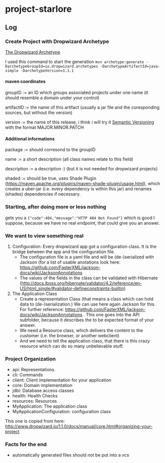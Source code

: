 # project-starlore

## Log

### Create Project with Dropwizard Archetype

[The Dropwizard Archetype](https://github.com/dropwizard/dropwizard/tree/master/dropwizard-archetypes)

I used this command to start the generation
```mvn archetype:generate -DarchetypeGroupId=io.dropwizard.archetypes -DarchetypeArtifactId=java-simple -DarchetypeVersion=1.1.1```

#### maven coordinates

groupID := an ID which groups associated projects under one name (it should resemble a domain under your control)

artifactID := the name of this artifact (usually a jar file and the coresponding sources, but without the version)

version := the name of this release, i think i will try it [Semantic Versioning](http://semver.org/) with the format MAJOR.MINOR.PATCH

#### Additional informations

package := should corresond to the groupID

name := a short description (all class names relate to this field)

description := a description :) (but it is not needed for dropwizard projects)

shaded := should be true, uses Shade Plugin (https://maven.apache.org/plugins/maven-shade-plugin/usage.html), which creates a uber-jar (i.e. every dependency is within this jar) and renames (shades)  dependencies if necessary. 


### Starting, after doing more or less nothing
 gets you a
 ```{"code":404,"message":"HTTP 404 Not Found"}``` which is good I suppose, because we have no real endpoint, that could give you an answer.

### We want to view something real
1. Configuration: Every dropwizard app got a configuration class. It is the bridge between the app and the configuration file.
    * The configuration file is a yaml file and will be (de-)serialized with Jackson (for a list of usable anotations look here: https://github.com/FasterXML/jackson-docs/wiki/JacksonAnnotations
    * The values of the fields in the class can be validated with Hibernate (http://docs.jboss.org/hibernate/validator/4.2/reference/en-US/html_single/#validator-defineconstraints-builtin)
2. The Application Class
    * Create a representation Class (that means a class which can hold data to (de-)serialization.) We can use here again Jackson for this. For further reference: https://github.com/FasterXML/jackson-docs/wiki/JacksonAnnotations . This one goes into the API subfolder, because it describes the to be expected format of your answer.
    * We need a Resource class, which delivers the content to the customer (i.e. the browser, or another webclient)
    * And we need to tell the application class, that there is this crazy resource which can do so many unbelievable stuff.

### Project Organization
* api: Representations.
* cli: Commands
* client: Client implementation for your application
* core: Domain implementation
* jdbi: Database access classes
* health: Health Checks
* resources: Resources
* MyApplication: The application class
* MyApplicationConfiguration: configuration class

This one is copied from here: http://www.dropwizard.io/1.1.0/docs/manual/core.html#organizing-your-project



### Facts for the end
* automatically generated files should not be put into a vcs